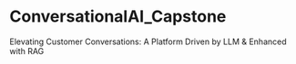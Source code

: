 # ConversationalAI_Capstone
Elevating Customer Conversations: A Platform Driven by LLM &amp; Enhanced with RAG
